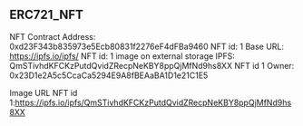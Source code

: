 ## ERC721_NFT

NFT Contract Address: 0xd23F343b835973e5Ecb80831f2276eF4dFBa9460
NFT id: 1
Base URL: https://ipfs.io/ipfs/
NFT id: 1 image on external storage IPFS: QmSTivhdKFCKzPutdQvidZRecpNeKBY8ppQjMfNd9hs8XX
NFT id 1 Owner: 0x23D1e2A5c5CcaCa5294E9A8fBEAaBA1D1e21C1E5
 

Image URL NFT id 1:https://ipfs.io/ipfs/QmSTivhdKFCKzPutdQvidZRecpNeKBY8ppQjMfNd9hs8XX
